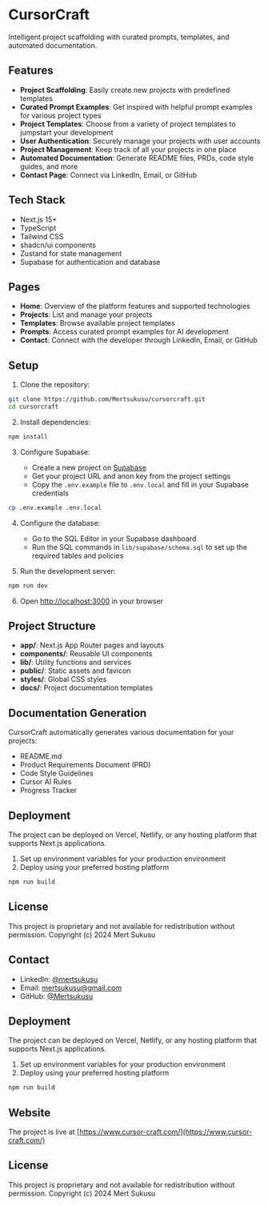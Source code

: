 # CursorCraft

Intelligent project scaffolding with curated prompts, templates, and automated documentation.

## Features

- **Project Scaffolding**: Easily create new projects with predefined templates
- **Curated Prompt Examples**: Get inspired with helpful prompt examples for various project types
- **Project Templates**: Choose from a variety of project templates to jumpstart your development
- **User Authentication**: Securely manage your projects with user accounts
- **Project Management**: Keep track of all your projects in one place
- **Automated Documentation**: Generate README files, PRDs, code style guides, and more
- **Contact Page**: Connect via LinkedIn, Email, or GitHub

## Tech Stack

- Next.js 15+
- TypeScript
- Tailwind CSS
- shadcn/ui components
- Zustand for state management
- Supabase for authentication and database

## Pages

- **Home**: Overview of the platform features and supported technologies
- **Projects**: List and manage your projects
- **Templates**: Browse available project templates
- **Prompts**: Access curated prompt examples for AI development
- **Contact**: Connect with the developer through LinkedIn, Email, or GitHub

## Setup

1. Clone the repository:

```bash
git clone https://github.com/Mertsukusu/cursorcraft.git
cd cursorcraft
```

2. Install dependencies:

```bash
npm install
```

3. Configure Supabase:

   - Create a new project on [Supabase](https://supabase.com)
   - Get your project URL and anon key from the project settings
   - Copy the `.env.example` file to `.env.local` and fill in your Supabase credentials

```bash
cp .env.example .env.local
```

4. Configure the database:

   - Go to the SQL Editor in your Supabase dashboard
   - Run the SQL commands in `lib/supabase/schema.sql` to set up the required tables and policies

5. Run the development server:

```bash
npm run dev
```

6. Open [http://localhost:3000](http://localhost:3000) in your browser

## Project Structure

- **app/**: Next.js App Router pages and layouts
- **components/**: Reusable UI components
- **lib/**: Utility functions and services
- **public/**: Static assets and favicon
- **styles/**: Global CSS styles
- **docs/**: Project documentation templates

## Documentation Generation

CursorCraft automatically generates various documentation for your projects:

- README.md
- Product Requirements Document (PRD)
- Code Style Guidelines
- Cursor AI Rules
- Progress Tracker

## Deployment

The project can be deployed on Vercel, Netlify, or any hosting platform that supports Next.js applications.

1. Set up environment variables for your production environment
2. Deploy using your preferred hosting platform

```bash
npm run build
```

## License

This project is proprietary and not available for redistribution without permission.
Copyright (c) 2024 Mert Sukusu

## Contact

- LinkedIn: [@mertsukusu](https://www.linkedin.com/in/mertsukusu/)
- Email: mertsukusu@gmail.com
- GitHub: [@Mertsukusu](https://github.com/Mertsukusu)

## Deployment

The project can be deployed on Vercel, Netlify, or any hosting platform that supports Next.js applications.

1. Set up environment variables for your production environment
2. Deploy using your preferred hosting platform

```bash
npm run build
```

## Website

The project is live at [https://www.cursor-craft.com/](https://www.cursor-craft.com/)

## License

This project is proprietary and not available for redistribution without permission.
Copyright (c) 2024 Mert Sukusu
